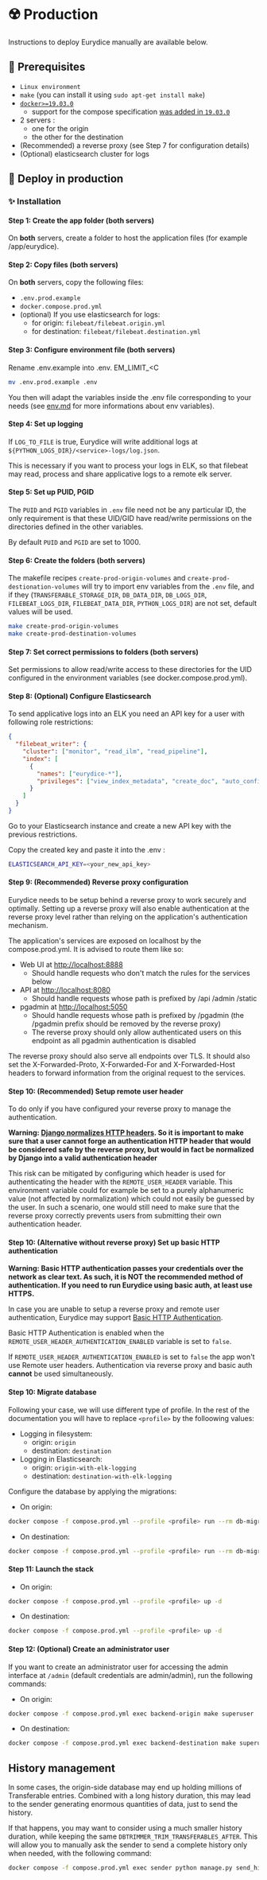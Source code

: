 # ☢️ Production

Instructions to deploy Eurydice manually are available below.

## 🔨 Prerequisites

- `Linux environment`
- `make` (you can install it using `sudo apt-get install make`)
- [`docker>=19.03.0`](https://docs.docker.com/engine/install/)
  - support for the compose specification [was added in `19.03.0`](https://docs.docker.com/compose/compose-file/compose-versioning/#compatibility-matrix)
- 2 servers :
  - one for the origin
  - the other for the destination
- (Recommended) a reverse proxy (see Step 7 for configuration details)
- (Optional) elasticsearch cluster for logs

## 🚀 Deploy in production

### ✨️ Installation

#### Step 1: Create the app folder (both servers)

On **both** servers, create a folder to host the application files (for example /app/eurydice).

#### Step 2: Copy files (both servers)

On **both** servers, copy the following files:

- `.env.prod.example`
- `docker.compose.prod.yml`
- (optional) If you use elasticsearch for logs:
  - for origin: `filebeat/filebeat.origin.yml`
  - for destination: `filebeat/filebeat.destination.yml`

#### Step 3: Configure environment file (both servers)

Rename .env.example into .env.
EM_LIMIT_<C
```bash
mv .env.prod.example .env
```

You then will adapt the variables inside the .env file corresponding to your needs (see [env.md](env.md) for more informations about env variables).

#### Step 4: Set up logging

If `LOG_TO_FILE` is true, Eurydice will write additional logs at `${PYTHON_LOGS_DIR}/<service>-logs/log.json`.

This is necessary if you want to process your logs in ELK, so that filebeat may read, process and share applicative logs to a remote elk server.

#### Step 5: Set up PUID, PGID

The `PUID` and `PGID` variables in `.env` file need not be any particular ID, the only requirement is that these UID/GID have read/write permissions on the directories defined in the other variables.

By default `PUID` and `PGID` are set to 1000.

#### Step 6: Create the folders (both servers)

The makefile recipes `create-prod-origin-volumes` and `create-prod-destionation-volumes` will try to import env variables from the `.env` file, and if they (`TRANSFERABLE_STORAGE_DIR`, `DB_DATA_DIR`, `DB_LOGS_DIR`, `FILEBEAT_LOGS_DIR`, `FILEBEAT_DATA_DIR`, `PYTHON_LOGS_DIR`) are not set, default values will be used.

```bash
make create-prod-origin-volumes
make create-prod-destination-volumes
```

#### Step 7: Set correct permissions to folders (both servers)

Set permissions to allow read/write access to these directories for the UID configured in the environment variables (see docker.compose.prod.yml).

#### Step 8: (Optional) Configure Elasticsearch

To send applicative logs into an ELK you need an API key for a user with following role restrictions:

```json
{
  "filebeat_writer": {
    "cluster": ["monitor", "read_ilm", "read_pipeline"],
    "index": [
      {
        "names": ["eurydice-*"],
        "privileges": ["view_index_metadata", "create_doc", "auto_configure"]
      }
    ]
  }
}
```

Go to your Elasticsearch instance and create a new API key with the previous restrictions.

Copy the created key and paste it into the .env :

```bash
ELASTICSEARCH_API_KEY=<your_new_api_key>
```

#### Step 9: (Recommended) Reverse proxy configuration

Eurydice needs to be setup behind a reverse proxy to work securely and optimally. Setting up a reverse proxy will also enable authentication at the reverse proxy level rather than relying on the application's authentication mechanism.

The application's services are exposed on localhost by the compose.prod.yml. It is advised to route them like so:

- Web UI at <http://localhost:8888>
  - Should handle requests who don't match the rules for the services below
- API at <http://localhost:8080>
  - Should handle requests whose path is prefixed by /api /admin /static
- pgadmin at <http://localhost:5050>
  - Should handle requests whose path is prefixed by /pgadmin (the /pgadmin prefix should be removed by the reverse proxy)
  - The reverse proxy should only allow authenticated users on this endpoint as all pgadmin authentication is disabled

The reverse proxy should also serve all endpoints over TLS. It should also set the X-Forwarded-Proto, X-Forwarded-For and X-Forwarded-Host headers to forward information from the original request to the services.

#### Step 10: (Recommended) Setup remote user header

To do only if you have configured your reverse proxy to manage the authentication.

**Warning: [Django normalizes HTTP headers](https://django.readthedocs.io/en/stable/releases/1.6.10.html#wsgi-header-spoofing-via-underscore-dash-conflation). So it is important to make sure that a user cannot forge an authentication HTTP header that would be considered safe by the reverse proxy, but would in fact be normalized by Django into a valid authentication header**

This risk can be mitigated by configuring which header is used for authenticating the header with the `REMOTE_USER_HEADER` variable.
This environment variable could for example be set to a purely alphanumeric value (not affected by normalization) which could not easily be guessed by the user.
In such a scenario, one would still need to make sure that the reverse proxy correctly prevents users from submitting their own authentication header.

#### Step 10: (Alternative without reverse proxy) Set up basic HTTP authentication

**Warning: Basic HTTP authentication passes your credentials over the network as clear text. As such, it is NOT the recommended method of authentication. If you need to run Eurydice using basic auth, at least use HTTPS.**

In case you are unable to setup a reverse proxy and remote user authentication, Eurydice may support [Basic HTTP Authentication](https://developer.mozilla.org/en-US/docs/Web/HTTP/Authentication#basic_authentication_scheme).

Basic HTTP Authentication is enabled when the `REMOTE_USER_HEADER_AUTHENTICATION_ENABLED` variable is set to `false`.

If `REMOTE_USER_HEADER_AUTHENTICATION_ENABLED` is set to `false` the app won't use Remote user headers. Authentication via reverse proxy and basic auth **cannot** be used simultaneously.

#### Step 10: Migrate database

Following your case, we will use different type of profile. In the rest of the documentation you will have to replace `<profile>` by the folloowing values:

- Logging in filesystem:
  - origin: `origin`
  - destination: `destination`
- Logging in Elasticsearch:
  - origin: `origin-with-elk-logging`
  - destination: `destination-with-elk-logging`

Configure the database by applying the migrations:

- On origin:

```bash
docker compose -f compose.prod.yml --profile <profile> run --rm db-migrations-origin
```

- On destination:

```bash
docker compose -f compose.prod.yml --profile <profile> run --rm db-migrations-destination
```

#### Step 11: Launch the stack

- On origin:

```bash
docker compose -f compose.prod.yml --profile <profile> up -d
```

- On destination:

```bash
docker compose -f compose.prod.yml --profile <profile> up -d
```

#### Step 12: (Optional) Create an administrator user

If you want to create an administrator user for accessing the admin interface at `/admin` (default credentials are admin/admin), run the following commands:

- On origin:

```bash
docker compose -f compose.prod.yml exec backend-origin make superuser
```

- On destination:

```bash
docker compose -f compose.prod.yml exec backend-destination make superuser
```

## History management

In some cases, the origin-side database may end up holding millions of Transferable entries. Combined with a long history duration, this may lead to the sender generating enormous quantities of data, just to send the history.

If that happens, you may want to consider using a much smaller history duration, while keeping the same `DBTRIMMER_TRIM_TRANSFERABLES_AFTER`. This will allow you to manually ask the sender to send a complete history only when needed, with the following command:

```bash
docker compose -f compose.prod.yml exec sender python manage.py send_history --duration 7days
```
